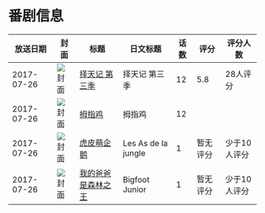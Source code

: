 # 番剧信息

|放送日期|封面|标题|日文标题|话数|评分|评分人数|
|---|---|---|---|---|---|---|
|2017-07-26|![封面](https://lain.bgm.tv/pic/cover/c/61/68/219144_G1d8o.jpg)|[择天记 第三季](https://bangumi.tv/subject/219144)|择天记 第三季|12|5.8|28人评分|
|2017-07-26|![封面](https://lain.bgm.tv/pic/cover/c/6f/32/228445_8yx3D.jpg)|[拇指鸡](https://bangumi.tv/subject/228445)|拇指鸡|12|||
|2017-07-26|![封面](https://lain.bgm.tv/pic/cover/c/c0/80/240537_qqBSB.jpg)|[虎皮萌企鹅](https://bangumi.tv/subject/240537)|Les As de la jungle|1|暂无评分|少于10人评分|
|2017-07-26|![封面](https://lain.bgm.tv/pic/cover/c/1c/ac/344605_nAASn.jpg)|[我的爸爸是森林之王](https://bangumi.tv/subject/344605)|Bigfoot Junior|1|暂无评分|少于10人评分|
